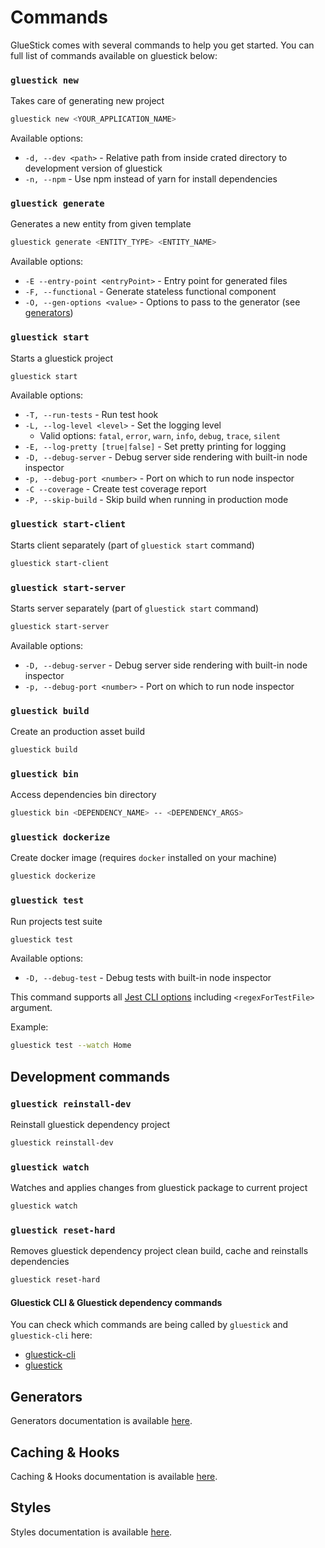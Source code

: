 # Commands
GlueStick comes with several commands to help you get started. You can full list of commands available on gluestick below:

### `gluestick new`

Takes care of generating new project

```bash
gluestick new <YOUR_APPLICATION_NAME>
```

Available options:

* `-d, --dev <path>` - Relative path from inside crated directory to development version of gluestick
* `-n, --npm` - Use npm instead of yarn for install dependencies

### `gluestick generate`

Generates a new entity from given template

```bash
gluestick generate <ENTITY_TYPE> <ENTITY_NAME>
```

Available options:

* `-E --entry-point <entryPoint>` - Entry point for generated files
* `-F, --functional` - Generate stateless functional component
* `-O, --gen-options <value>` - Options to pass to the generator (see [generators](Generators.md))

### `gluestick start`

Starts a gluestick project

```bash
gluestick start
```

Available options:

* `-T, --run-tests` - Run test hook
* `-L, --log-level <level>` - Set the logging level
  * Valid options: `fatal`, `error`, `warn`, `info`, `debug`, `trace`, `silent`
* `-E, --log-pretty [true|false]` - Set pretty printing for logging
* `-D, --debug-server` - Debug server side rendering with built-in node inspector
* `-p, --debug-port <number>` - Port on which to run node inspector
* `-C --coverage` - Create test coverage report
* `-P, --skip-build` - Skip build when running in production mode

### `gluestick start-client`

Starts client separately (part of `gluestick start` command)

```bash
gluestick start-client
```

### `gluestick start-server`

Starts server separately (part of `gluestick start` command)

```bash
gluestick start-server
```

Available options:

* `-D, --debug-server` - Debug server side rendering with built-in node inspector
* `-p, --debug-port <number>` - Port on which to run node inspector

### `gluestick build`

Create an production asset build

```bash
gluestick build
```

### `gluestick bin`

Access dependencies bin directory

```bash
gluestick bin <DEPENDENCY_NAME> -- <DEPENDENCY_ARGS>
```

### `gluestick dockerize`

Create docker image (requires `docker` installed on your machine)

```bash
gluestick dockerize
```

### `gluestick test`

Run projects test suite

```bash
gluestick test
```

Available options:

* `-D, --debug-test` - Debug tests with built-in node inspector

This command supports all [Jest CLI options](https://facebook.github.io/jest/docs/cli.html#options)
including `<regexForTestFile>` argument.

Example:
```bash
gluestick test --watch Home
```

## Development commands

### `gluestick reinstall-dev`

Reinstall gluestick dependency project

```bash
gluestick reinstall-dev
```

### `gluestick watch`

Watches and applies changes from gluestick package to current project

```bash
gluestick watch
```

### `gluestick reset-hard`

Removes gluestick dependency project clean build, cache and reinstalls dependencies

```bash
gluestick reset-hard
```

#### Gluestick CLI & Gluestick dependency commands

You can check which commands are being called by `gluestick` and `gluestick-cli` here:

* [gluestick-cli](../packages/gluestick-cli/README.md)
* [gluestick](../packages/gluestick/README.md)

## Generators

Generators documentation is available [here](Generators.md).

## Caching & Hooks

Caching & Hooks documentation is available [here](CachingAndHooks.md).

## Styles

Styles documentation is available [here](Styles.md).
